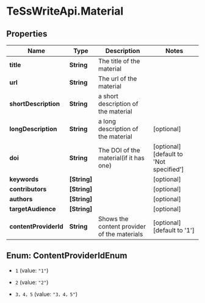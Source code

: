# TeSsWriteApi.Material

## Properties
Name | Type | Description | Notes
------------ | ------------- | ------------- | -------------
**title** | **String** | The title of the material | 
**url** | **String** | The url of the material | 
**shortDescription** | **String** | a short description of the material | 
**longDescription** | **String** | a long description of the material | [optional] 
**doi** | **String** | The DOI of the material(if it has one) | [optional] [default to &#39;Not specified&#39;]
**keywords** | **[String]** |  | [optional] 
**contributors** | **[String]** |  | [optional] 
**authors** | **[String]** |  | [optional] 
**targetAudience** | **[String]** |  | [optional] 
**contentProviderId** | **String** | Shows the content provider of the materials | [optional] [default to &#39;1&#39;]


<a name="ContentProviderIdEnum"></a>
## Enum: ContentProviderIdEnum


* `1` (value: `"1"`)

* `2` (value: `"2"`)

* `3，4，5` (value: `"3，4，5"`)




